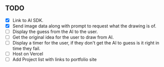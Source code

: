 ## TODO

- [x] Link to AI SDK.
- [x] Send image data along with prompt to request what the drawing is of.
- [ ] Display the guess from the AI to the user.
- [ ] Get the original idea for the user to draw from AI.
- [ ] Display a timer for the user, if they don't get the AI to guess is it right in time they fail.
- [ ] Host on Vercel
- [ ] Add Project list with links to portfolio site
